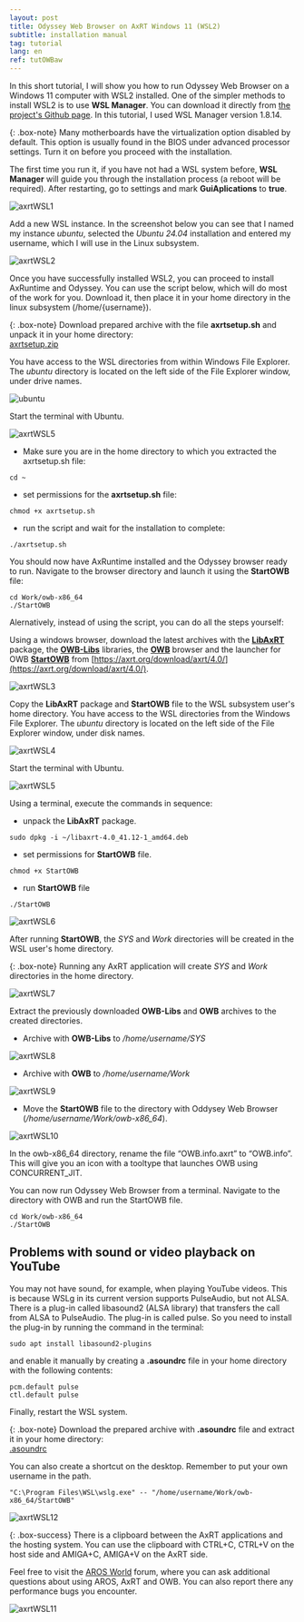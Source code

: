 ```yaml
---
layout: post
title: Odyssey Web Browser on AxRT Windows 11 (WSL2)
subtitle: installation manual
tag: tutorial
lang: en
ref: tutOWBaw
---
```


In this short tutorial, I will show you how to run Odyssey Web Browser on a Windows 11 computer with WSL2 installed. One of the simpler methods to install WSL2 is to use **WSL Manager**. You can download it directly from [the project's Github page](https://github.com/bostrot/wsl2-distro-manager/releases/tag/v1.8.14). In this tutorial, I used WSL Manager version 1.8.14. 

{: .box-note}
Many motherboards have the virtualization option disabled by default. This option is usually found in the BIOS under advanced processor settings. Turn it on before you proceed with the installation.

The first time you run it, if you have not had a WSL system before, **WSL Manager** will guide you through the installation process (a reboot will be required). After restarting, go to settings and mark **GuiAplications** to **true**.

![axrtWSL1](/assets/img/axrtWSL1.png)

Add a new WSL instance. In the screenshot below you can see that I named my instance *ubuntu*, selected the *Ubuntu 24.04* installation and entered my username, which I will use in the Linux subsystem.

![axrtWSL2](/assets/img/axrtWSL2.png)

Once you have successfully installed WSL2, you can proceed to install AxRuntime and Odyssey. You can use the script below, which will do most of the work for you. Download it, then place it in your home directory in the linux subsystem (/home/{username}).

{: .box-note}
Download prepared archive with the file **axrtsetup.sh** and unpack it in your home directory:  
[axrtsetup.zip](/assets/axrtsetup.zip "download")

You have access to the WSL directories from within Windows File Explorer. The *ubuntu* directory is located on the left side of the File Explorer window, under drive names. 

![ubuntu](/assets/img/ubuntu.png)

Start the terminal with Ubuntu. 

![axrtWSL5](/assets/img/axrtWSL5.png)

- Make sure you are in the home directory to which you extracted the axrtsetup.sh file:
```
cd ~
```
- set permissions for the **axrtsetup.sh** file:
```
chmod +x axrtsetup.sh
```
- run the script and wait for the installation to complete:
```
./axrtsetup.sh
```
You should now have AxRuntime installed and the Odyssey browser ready to run. Navigate to the browser directory and launch it using the **StartOWB** file:
```
cd Work/owb-x86_64
./StartOWB
```

Alernatively, instead of using the script, you can do all the steps yourself:  

Using a windows browser, download the latest archives with the [**LibAxRT**](https://axrt.org/download/axrt/4.0/packages/libaxrt-4.0_41.12-1_amd64.deb) package, the [**OWB-Libs**](https://axrt.org/download/axrt/4.0/other/OWB-Libs-for-x86_64-axrt.zip) libraries, the [**OWB**](https://archives.arosworld.org/share/network/browser/owb-2.1.x86_64-aros-v11.zip) browser and the launcher for OWB [**StartOWB**](https://axrt.org/download/axrt/4.0/other/StartOWB) from [https://axrt.org/download/axrt/4.0/](https://axrt.org/download/axrt/4.0/).

![axrtWSL3](/assets/img/axrtWSL3.png)

Copy the **LibAxRT** package and **StartOWB** file to the WSL subsystem user's home directory. You have access to the WSL directories from the Windows File Explorer. The *ubuntu* directory is located on the left side of the File Explorer window, under disk names. 

![axrtWSL4](/assets/img/axrtWSL4.png)

Start the terminal with Ubuntu. 

![axrtWSL5](/assets/img/axrtWSL5.png)

Using a terminal, execute the commands in sequence:
- unpack the **LibAxRT** package.
```
sudo dpkg -i ~/libaxrt-4.0_41.12-1_amd64.deb
```
- set permissions for **StartOWB** file.
```
chmod +x StartOWB
```
- run **StartOWB** file
```
./StartOWB
```
  
![axrtWSL6](/assets/img/axrtWSL6.png)

After running **StartOWB**, the *SYS* and *Work* directories will be created in the WSL user's home directory. 

{: .box-note}
Running any AxRT application will create *SYS* and *Work* directories in the home directory.

![axrtWSL7](/assets/img/axrtWSL7.png)

Extract the previously downloaded **OWB-Libs** and **OWB** archives to the created directories.  

- Archive with **OWB-Libs** to */home/username/SYS*  

![axrtWSL8](/assets/img/axrtWSL8.png)
   
- Archive with **OWB** to */home/username/Work*  

![axrtWSL9](/assets/img/axrtWSL9.png)

- Move the **StartOWB** file to the directory with Oddysey Web Browser (*/home/username/Work/owb-x86_64*).

![axrtWSL10](/assets/img/axrtWSL10.png)

In the owb-x86_64 directory, rename the file “OWB.info.axrt” to “OWB.info”. This will give you an icon with a tooltype that launches OWB using CONCURRENT_JIT.

You can now run Odyssey Web Browser from a terminal. Navigate to the directory with OWB and run the StartOWB file.  
```
cd Work/owb-x86_64  
./StartOWB
```

## Problems with sound or video playback on YouTube

You may not have sound, for example, when playing YouTube videos. This is because WSLg in its current version supports PulseAudio, but not ALSA. There is a plug-in called libasound2 (ALSA library) that transfers the call from ALSA to PulseAudio. The plug-in is called pulse. So you need to install the plug-in by running the command in the terminal:
```
sudo apt install libasound2-plugins
```
and enable it manually by creating a **.asoundrc** file in your home directory with the following contents:
```
pcm.default pulse
ctl.default pulse
```
Finally, restart the WSL system.  

{: .box-note}
Download the prepared archive with **.asoundrc** file and extract it in your home directory:  
[.asoundrc](/assets/asoundrc.zip "download")  

You can also create a shortcut on the desktop. Remember to put your own username in the path.

```
"C:\Program Files\WSL\wslg.exe" -- "/home/username/Work/owb-x86_64/StartOWB"
```

![axrtWSL12](/assets/img/axrtWSL12.png)

{: .box-success}
There is a clipboard between the AxRT applications and the hosting system. You can use the clipboard with CTRL+C, CTRL+V on the host side and AMIGA+C, AMIGA+V on the AxRT side.

Feel free to visit the [AROS World](https://www.arosworld.org) forum, where you can ask additional questions about using AROS, AxRT and OWB. You can also report there any performance bugs you encounter.
  
![axrtWSL11](/assets/img/axrtWSL11.png)

